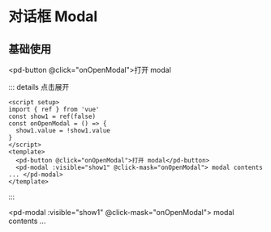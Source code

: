 # 对话框 Modal

## 基础使用

<pd-button @click="onOpenModal">打开 modal</pd-button>

::: details 点击展开

```vue
<script setup>
import { ref } from 'vue'
const show1 = ref(false)
const onOpenModal = () => {
  show1.value = !show1.value
}
</script>
<template>
  <pd-button @click="onOpenModal">打开 modal</pd-button>
  <pd-modal :visible="show1" @click-mask="onOpenModal"> modal contents ... </pd-modal>
</template>
```

:::

<pd-modal :visible="show1" @click-mask="onOpenModal">
modal contents ...
</pd-modal>

<script setup>
  import { ref } from 'vue'
  const show1 = ref(false)
  const onOpenModal = () => {
    show1.value = !show1.value
  }
</script>
